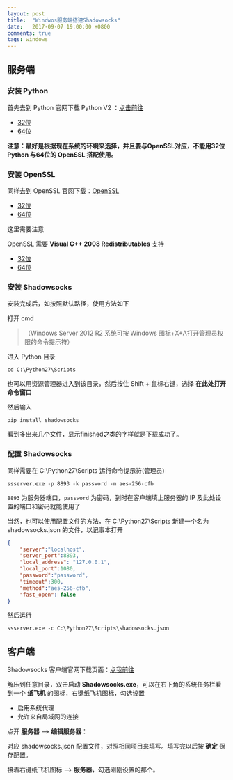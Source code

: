 ```yaml
---
layout: post
title:  "Windwos服务端搭建Shadowsocks"
date:   2017-09-07 19:00:00 +0800
comments: true
tags: windows
---
```


## 服务端

### 安装 Python

首先去到 Python 官网下载 Python V2 ：[点击前往](https://www.python.org/downloads/)

- [32位](https://www.python.org/ftp/python/2.7.14/python-2.7.14rc1.msi)
- [64位](https://www.python.org/ftp/python/2.7.14/python-2.7.14rc1.amd64.msi)

**注意：最好是根据现在系统的环境来选择，并且要与OpenSSL对应，不能用32位 Python 与64位的 OpenSSL 搭配使用。**

### 安装 OpenSSL

同样去到 OpenSSL 官网下载：[OpenSSL](https://slproweb.com/products/Win32OpenSSL.html)

- [32位](https://slproweb.com/download/Win32OpenSSL-1_0_2L.exe)
- [64位](https://slproweb.com/download/Win64OpenSSL-1_0_2L.exe)

这里需要注意

OpenSSL 需要 **Visual C++ 2008 Redistributables** 支持

- [32位](http://www.microsoft.com/downloads/details.aspx?familyid=9B2DA534-3E03-4391-8A4D-074B9F2BC1BF)
- [64位](http://www.microsoft.com/downloads/details.aspx?familyid=bd2a6171-e2d6-4230-b809-9a8d7548c1b6)

### 安装 Shadowsocks

安装完成后，如按照默认路径，使用方法如下

打开 cmd

> （Windows Server 2012 R2 系统可按 Windows 图标+X+A打开管理员权限的命令提示符）

进入 Python 目录

```
cd C:\Python27\Scripts
```

也可以用资源管理器进入到该目录，然后按住 Shift + 鼠标右键，选择 **在此处打开命令窗口**

然后输入

```
pip install shadowsocks
```

看到多出来几个文件，显示finished之类的字样就是下载成功了。

### 配置 Shadowsocks

同样需要在 C:\Python27\Scripts 运行命令提示符(管理员)

```
ssserver.exe -p 8893 -k password -m aes-256-cfb
```

`8893` 为服务器端口，`password` 为密码，到时在客户端填上服务器的 IP 及此处设置的端口和密码就能使用了

当然，也可以使用配置文件的方法，在 C:\Python27\Scripts 新建一个名为 shadowsocks.json 的文件，以记事本打开

```json
{
    "server":"localhost",
    "server_port":8893,
    "local_address": "127.0.0.1",
    "local_port":1080,
    "password":"password",
    "timeout":300,
    "method":"aes-256-cfb",
    "fast_open": false
}
```

然后运行

```
ssserver.exe -c C:\Python27\Scripts\shadowsocks.json
```

## 客户端

Shadowsocks 客户端官网下载页面：[点我前往](https://shadowsocks.org/en/download/clients.html)

解压到任意目录，双击启动 **Shadowsocks.exe**，可以在右下角的系统任务栏看到一个 **纸飞机** 的图标，右键纸飞机图标，勾选设置

- 启用系统代理
- 允许来自局域网的连接

点开 **服务器** --> **编辑服务器**：

对应 shadowsocks.json 配置文件，对照相同项目来填写。填写完以后按 **确定** 保存配置。

接着右键纸飞机图标 --> **服务器**，勾选刚刚设置的那个。